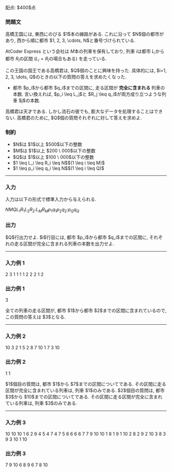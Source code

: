
<div>

<span>

<span>

<p>
﻿配点: $400$点
</p>

<div>

<section>

### **問題文**

<p>
高橋王国には, 東西にのびる $1$本の線路がある. これに沿って $N$個の都市があり, 西から順に都市 $1, 2, 3, \cdots, N$と番号づけられている.

AtCoder Express という会社は $M$本の列車を保有しており, 列車 $i$は都市 $L_i$から都市 $R_i$の区間 ($L_i = R_i$の場合もある) を走っている.  
</p>

<p>
この王国の国王である高橋君は, $Q$個のことに興味を持った. 具体的には, $i=1, 2, 3, \dots, Q$のときの以下の質問の答えを求めたくなった.  
</p>

<ul>

<li>
都市 $p_i$から都市 $q_i$までの区間に, 走る区間が 
<strong>
完全に含まれる
</strong>
列車の本数. 言い換えれば, $p_i \leq L_j$と $R_j \leq q_i$が両方成り立つような列車 $j$の本数.  
</li>

</ul>

<p>
高橋君は天才である. しかし流石の彼でも, 膨大なデータを処理することはできない. 高橋君のために, $Q$個の質問それぞれに対して答えを求めよ.  
</p>

</section>

</div>

<div>

<section>

### **制約**

<ul>

<li>
$N$は $1$以上 $500$以下の整数
</li>

<li>
$M$は $1$以上 $200 \ 000$以下の整数
</li>

<li>
$Q$は $1$以上 $100 \ 000$以下の整数
</li>

<li>
$1 \leq L_i \leq R_i \leq N$$(1 \leq i \leq M)$
</li>

<li>
$1 \leq p_i \leq q_i \leq N$$(1 \leq i \leq Q)$
</li>

</ul>

</section>

</div>

---

<div>

<div>

<section>

### **入力**

<p>
入力は以下の形式で標準入力から与えられる.  
</p>

<div>

$N$$M$$Q$$L_1$$R_1$$L_2$$R_2$$:$$L_M$$R_M$$p_1$$q_1$$p_2$$q_2$$:$$p_Q$$q_Q$
</div>

</section>

</div>

<div>

<section>

### **出力**

<p>
$Q$行出力せよ. $i$行目には, 都市 $p_i$から都市 $q_i$までの区間に, それぞれの走る区間が完全に含まれる列車の本数を出力せよ.  
</p>

</section>

</div>

</div>

---

<div>

<section>

### **入力例 1**

<div>

2 3 1
1 1
1 2
2 2
1 2

</div>

</section>

</div>

<div>

<section>

### **出力例 1**

<div>

3

</div>

<p>
全ての列車の走る区間が, 都市 $1$から都市 $2$までの区間に含まれているので, この質問の答えは $3$となる.  
</p>

</section>

</div>

---

<div>

<section>

### **入力例 2**

<div>

10 3 2
1 5
2 8
7 10
1 7
3 10

</div>

</section>

</div>

<div>

<section>

### **出力例 2**

<div>

1
1

</div>

<p>
$1$個目の質問は, 都市 $1$から $7$までの区間についてである. その区間に走る区間が完全に含まれている列車は, 列車 $1$のみである.
$2$個目の質問は, 都市 $3$から $10$までの区間についてである. その区間に走る区間が完全に含まれている列車は, 列車 $3$のみである.
</p>

</section>

</div>

---

<div>

<section>

### **入力例 3**

<div>

10 10 10
1 6
2 9
4 5
4 7
4 7
5 8
6 6
6 7
7 9
10 10
1 8
1 9
1 10
2 8
2 9
2 10
3 8
3 9
3 10
1 10

</div>

</section>

</div>

<div>

<section>

### **出力例 3**

<div>

7
9
10
6
8
9
6
7
8
10

</div>

</section>

</div>

</span>

</span>

</div>
